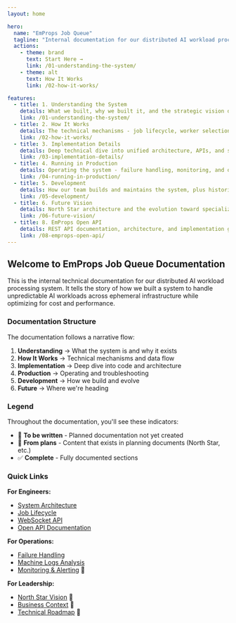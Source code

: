 ```yaml
---
layout: home

hero:
  name: "EmProps Job Queue"
  tagline: "Internal documentation for our distributed AI workload processing system"
  actions:
    - theme: brand
      text: Start Here →
      link: /01-understanding-the-system/
    - theme: alt
      text: How It Works
      link: /02-how-it-works/

features:
  - title: 1. Understanding the System
    details: What we built, why we built it, and the strategic vision driving our architecture
    link: /01-understanding-the-system/
  - title: 2. How It Works
    details: The technical mechanisms - job lifecycle, worker selection, and scaling
    link: /02-how-it-works/
  - title: 3. Implementation Details
    details: Deep technical dive into unified architecture, APIs, and system internals
    link: /03-implementation-details/
  - title: 4. Running in Production
    details: Operating the system - failure handling, monitoring, and optimization
    link: /04-running-in-production/
  - title: 5. Development
    details: How our team builds and maintains the system, plus historical context
    link: /05-development/
  - title: 6. Future Vision
    details: North Star architecture and the evolution toward specialized machine pools
    link: /06-future-vision/
  - title: 8. EmProps Open API
    details: REST API documentation, architecture, and implementation guides
    link: /08-emprops-open-api/
---
```


## Welcome to EmProps Job Queue Documentation

This is the internal technical documentation for our distributed AI workload processing system. It tells the story of how we built a system to handle unpredictable AI workloads across ephemeral infrastructure while optimizing for cost and performance.

### Documentation Structure

The documentation follows a narrative flow:

1. **Understanding** → What the system is and why it exists
2. **How It Works** → Technical mechanisms and data flow
3. **Implementation** → Deep dive into code and architecture
4. **Production** → Operating and troubleshooting
5. **Development** → How we build and evolve
6. **Future** → Where we're heading

### Legend

Throughout the documentation, you'll see these indicators:

- 📝 **To be written** - Planned documentation not yet created
- 🚧 **From plans** - Content that exists in planning documents (North Star, etc.)
- ✅ **Complete** - Fully documented sections

### Quick Links

**For Engineers:**
- [System Architecture](/01-understanding-the-system/system-overview)
- [Job Lifecycle](/02-how-it-works/job-lifecycle)
- [WebSocket API](/03-implementation-details/websocket-api)
- [Open API Documentation](/08-emprops-open-api/)

**For Operations:**
- [Failure Handling](/04-running-in-production/failure-handling)
- [Machine Logs Analysis](/04-running-in-production/machine-logs-analysis)
- [Monitoring & Alerting](/04-running-in-production/monitoring-alerting) 📝

**For Leadership:**
- [North Star Vision](/06-future-vision/) 🚧
- [Business Context](/01-understanding-the-system/business-context) 📝
- [Technical Roadmap](/06-future-vision/technical-roadmap) 📝